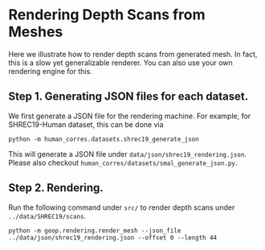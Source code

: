 # Rendering Depth Scans from Meshes

Here we illustrate how to render depth scans from generated mesh. In fact, this is a slow yet generalizable renderer. You can also use your own rendering engine for this.

## Step 1. Generating JSON files for each dataset.
We first generate a JSON file for the rendering machine. For example, for SHREC19-Human dataset, this can be done via
```
python -m human_corres.datasets.shrec19_generate_json
```
This will generate a JSON file under `data/json/shrec19_rendering.json`.
Please also checkout `human_corres/datasets/smal_generate_json.py`.

## Step 2. Rendering.
Run the following command under `src/` to render depth scans under `../data/SHREC19/scans`.
```
python -m geop.rendering.render_mesh --json_file ../data/json/shrec19_rendering.json --offset 0 --length 44
```
